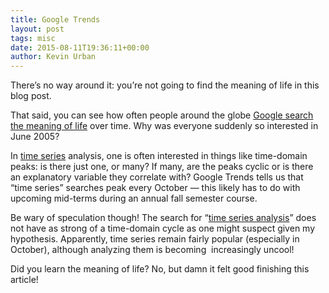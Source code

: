 ```yaml
---
title: Google Trends
layout: post
tags: misc
date: 2015-08-11T19:36:11+00:00
author: Kevin Urban
---
```

There&#8217;s no way around it: you&#8217;re not going to find the meaning of life in this blog post.

That said, you can see how often people around the globe [Google search the meaning of life](http://www.google.com/trends/explore#q=meaning%20of%20life&cmpt=q&tz=Etc%2FGMT%2B4) over time. Why was everyone suddenly so interested in June 2005?

In [time series](http://www.google.com/trends/explore#q=time%20series&cmpt=q&tz=Etc%2FGMT%2B4) analysis, one is often interested in things like time-domain peaks: is there just one, or many? If many, are the peaks cyclic or is there an explanatory variable they correlate with? Google Trends tells us that &#8220;time series&#8221; searches peak every October &#8212; this likely has to do with upcoming mid-terms during an annual fall semester course.

Be wary of speculation though! The search for &#8220;[time series analysis](http://www.google.com/trends/explore#q=time%20series%20analysis&cmpt=q&tz=Etc%2FGMT%2B4)&#8221; does not have as strong of a time-domain cycle as one might suspect given my hypothesis. Apparently, time series remain fairly popular (especially in October), although analyzing them is becoming  increasingly uncool!

Did you learn the meaning of life? No, but damn it felt good finishing this article!

